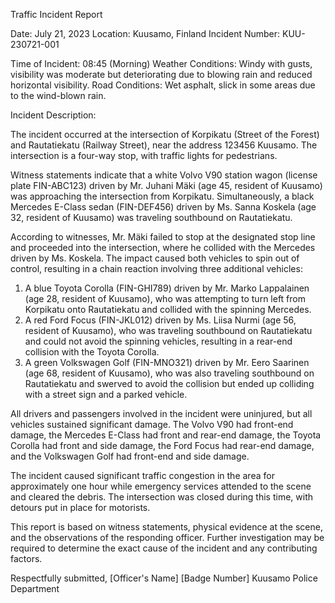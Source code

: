  Traffic Incident Report

Date: July 21, 2023
Location: Kuusamo, Finland
Incident Number: KUU-230721-001

Time of Incident: 08:45 (Morning)
Weather Conditions: Windy with gusts, visibility was moderate but deteriorating due to blowing rain and reduced horizontal visibility.
Road Conditions: Wet asphalt, slick in some areas due to the wind-blown rain.

Incident Description:

The incident occurred at the intersection of Korpikatu (Street of the Forest) and Rautatiekatu (Railway Street), near the address 123456 Kuusamo. The intersection is a four-way stop, with traffic lights for pedestrians.

Witness statements indicate that a white Volvo V90 station wagon (license plate FIN-ABC123) driven by Mr. Juhani Mäki (age 45, resident of Kuusamo) was approaching the intersection from Korpikatu. Simultaneously, a black Mercedes E-Class sedan (FIN-DEF456) driven by Ms. Sanna Koskela (age 32, resident of Kuusamo) was traveling southbound on Rautatiekatu.

According to witnesses, Mr. Mäki failed to stop at the designated stop line and proceeded into the intersection, where he collided with the Mercedes driven by Ms. Koskela. The impact caused both vehicles to spin out of control, resulting in a chain reaction involving three additional vehicles:

1. A blue Toyota Corolla (FIN-GHI789) driven by Mr. Marko Lappalainen (age 28, resident of Kuusamo), who was attempting to turn left from Korpikatu onto Rautatiekatu and collided with the spinning Mercedes.
2. A red Ford Focus (FIN-JKL012) driven by Ms. Liisa Nurmi (age 56, resident of Kuusamo), who was traveling southbound on Rautatiekatu and could not avoid the spinning vehicles, resulting in a rear-end collision with the Toyota Corolla.
3. A green Volkswagen Golf (FIN-MNO321) driven by Mr. Eero Saarinen (age 68, resident of Kuusamo), who was also traveling southbound on Rautatiekatu and swerved to avoid the collision but ended up colliding with a street sign and a parked vehicle.

All drivers and passengers involved in the incident were uninjured, but all vehicles sustained significant damage. The Volvo V90 had front-end damage, the Mercedes E-Class had front and rear-end damage, the Toyota Corolla had front and side damage, the Ford Focus had rear-end damage, and the Volkswagen Golf had front-end and side damage.

The incident caused significant traffic congestion in the area for approximately one hour while emergency services attended to the scene and cleared the debris. The intersection was closed during this time, with detours put in place for motorists.

This report is based on witness statements, physical evidence at the scene, and the observations of the responding officer. Further investigation may be required to determine the exact cause of the incident and any contributing factors.

Respectfully submitted,
[Officer's Name]
[Badge Number]
Kuusamo Police Department